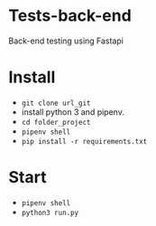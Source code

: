 # Tests-back-end
Back-end testing using Fastapi

# Install 
- `git clone url_git`
- install python 3 and pipenv.
- `cd folder_project`
- `pipenv shell`
- `pip install -r requirements.txt`

# Start
- `pipenv shell`
- `python3 run.py`

